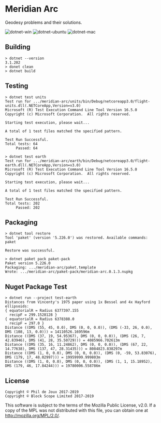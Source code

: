 # Meridian Arc

Geodesy problems and their solutions.

![dotnet-win](https://github.com/BlockScope/meridian-arc/workflows/dotnet-win/badge.svg)
![dotnet-ubuntu](https://github.com/BlockScope/meridian-arc/workflows/dotnet-ubuntu/badge.svg)
![dotnet-mac](https://github.com/BlockScope/meridian-arc/workflows/dotnet-mac/badge.svg)

## Building

```
> dotnet --version
3.1.202
> donet clean
> dotnet build
```

## Testing

```
> dotnet test units
Test run for .../meridian-arc/units/bin/Debug/netcoreapp3.0/flight-units.dll(.NETCoreApp,Version=v3.0)
Microsoft (R) Test Execution Command Line Tool Version 16.5.0
Copyright (c) Microsoft Corporation.  All rights reserved.

Starting test execution, please wait...

A total of 1 test files matched the specified pattern.

Test Run Successful.
Total tests: 64
     Passed: 64

> dotnet test earth
Test run for .../meridian-arc/earth/bin/Debug/netcoreapp3.0/flight-earth.dll(.NETCoreApp,Version=v3.0)
Microsoft (R) Test Execution Command Line Tool Version 16.5.0
Copyright (c) Microsoft Corporation.  All rights reserved.

Starting test execution, please wait...

A total of 1 test files matched the specified pattern.

Test Run Successful.
Total tests: 202
     Passed: 202
```

## Packaging

```
> dotnet tool restore
Tool 'paket' (version '5.226.0') was restored. Available commands: paket

Restore was successful.

> dotnet paket pack paket-pack
Paket version 5.226.0
Packaging: .../meridian-arc/paket.template
Wrote: .../meridian-arc/paket-pack/meridian-arc.0.1.3.nupkg
```

## Nuget Package Test

```
> dotnet run --project test-earth
Distances from Vincenty's 1975 paper using 1x Bessel and 4x Hayford ellipsoids:
{ equatorialR = Radius 6377397.155
  recipF = 299.1528128 }
{ equatorialR = Radius 6378388.0
  recipF = 297.0 }
Distance ((DMS (55, 45, 0.0), DMS (0, 0, 0.0)), (DMS (-33, 26, 0.0), DMS (108, 13, 0.0))) = 14110526.169596m
Distance ((DMS (37, 19, 54.95367), DMS (0, 0, 0.0)), (DMS (26, 7, 42.83946), DMS (41, 28, 35.50729))) = 4085966.702613m
Distance ((DMS (35, 16, 11.24862), DMS (0, 0, 0.0)), (DMS (67, 22, 14.77638), DMS (137, 47, 28.31435))) = 8084823.838297m
Distance ((DMS (1, 0, 0.0), DMS (0, 0, 0.0)), (DMS (0, -59, 53.83076), DMS (179, 17, 48.02997))) = 19959999.999803m
Distance ((DMS (1, 0, 0.0), DMS (0, 0, 0.0)), (DMS (1, 1, 15.18952), DMS (179, 46, 17.84244))) = 19780006.558786m
```

## License

```
Copyright © Phil de Joux 2017-2019
Copyright © Block Scope Limited 2017-2019
```

This software is subject to the terms of the Mozilla Public License, v2.0. If
a copy of the MPL was not distributed with this file, you can obtain one at
http://mozilla.org/MPL/2.0/.
